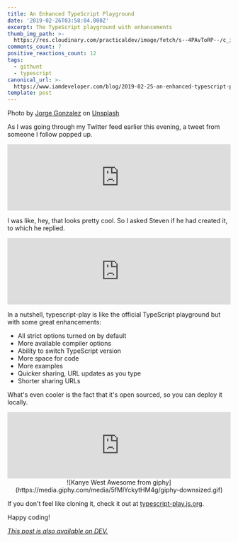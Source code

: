 ```yaml
---
title: An Enhanced TypeScript Playground
date: '2019-02-26T03:58:04.000Z'
excerpt: The TypeScript playground with enhancements
thumb_img_path: >-
  https://res.cloudinary.com/practicaldev/image/fetch/s--4PAvToRP--/c_imagga_scale,f_auto,fl_progressive,h_420,q_auto,w_1000/https://thepracticaldev.s3.amazonaws.com/i/5rrpk58vqffc396paebe.jpg
comments_count: 7
positive_reactions_count: 12
tags:
  - githunt
  - typescript
canonical_url: >-
  https://www.iamdeveloper.com/blog/2019-02-25-an-enhanced-typescript-playground/
template: post
---
```



Photo by [Jorge Gonzalez](https://unsplash.com/photos/XGG12wqCkk8?utm_source=unsplash&utm_medium=referral&utm_content=creditCopyText) on [Unsplash](https://unsplash.com/search/photos/playground?utm_source=unsplash&utm_medium=referral&utm_content=creditCopyText)

As I was going through my Twitter feed earlier this evening, a tweet from someone I follow popped up.


<iframe class="liquidTag" src="https://dev.to/embed/twitter?args=1100193610631397376" style="border: 0; width: 100%;"></iframe>


I was like, hey, that looks pretty cool. So I asked Steven if he had created it, to which he replied.


<iframe class="liquidTag" src="https://dev.to/embed/twitter?args=1100197435832446976" style="border: 0; width: 100%;"></iframe>


In a nutshell, typescript-play is like the official TypeScript playground but with some great enhancements:

* All strict options turned on by default
* More available compiler options
* Ability to switch TypeScript version
* More space for code
* More examples
* Quicker sharing, URL updates as you type
* Shorter sharing URLs

What's even cooler is the fact that it's open sourced, so you can deploy it locally.


<iframe class="liquidTag" src="https://dev.to/embed/github?args=https%3A%2F%2Fgithub.com%2Fagentcooper%2Ftypescript-play" style="border: 0; width: 100%;"></iframe>


<center>![Kanye West Awesome from giphy](https://media.giphy.com/media/5fMlYckytHM4g/giphy-downsized.gif)</center>
 
If you don't feel like cloning it, check it out at [typescript-play.js.org](https://typescript-play.js.org).

Happy coding!

*[This post is also available on DEV.](https://dev.to/nickytonline/an-enhanced-typescript-playground-49j6)*


<script>
const parent = document.getElementsByTagName('head')[0];
const script = document.createElement('script');
script.type = 'text/javascript';
script.src = 'https://cdnjs.cloudflare.com/ajax/libs/iframe-resizer/4.1.1/iframeResizer.min.js';
script.charset = 'utf-8';
script.onload = function() {
    window.iFrameResize({}, '.liquidTag');
};
parent.appendChild(script);
</script>    
